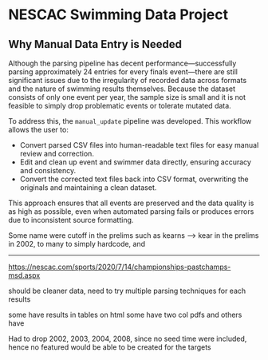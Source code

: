 # NESCAC Swimming Data Project

## Why Manual Data Entry is Needed

Although the parsing pipeline has decent performance—successfully parsing approximately 24 entries for every finals event—there are still significant issues due to the irregularity of recorded data across formats and the nature of swimming results themselves. Because the dataset consists of only one event per year, the sample size is small and it is not feasible to simply drop problematic events or tolerate mutated data. 

To address this, the `manual_update` pipeline was developed. This workflow allows the user to:
- Convert parsed CSV files into human-readable text files for easy manual review and correction.
- Edit and clean up event and swimmer data directly, ensuring accuracy and consistency.
- Convert the corrected text files back into CSV format, overwriting the originals and maintaining a clean dataset.

This approach ensures that all events are preserved and the data quality is as high as possible, even when automated parsing fails or produces errors due to inconsistent source formatting.

Some name were cutoff in the prelims such as kearns --> kear in the prelims in 2002, to many to simply hardcode, and

---

https://nescac.com/sports/2020/7/14/championships-pastchamps-msd.aspx


should be cleaner data, need to try multiple parsing techniques for each results

some have results in tables on html
some have two col pdfs
and others have 


Had to drop 2002, 2003, 2004, 2008, since no seed time were included, hence no featured would be able to be created for the targets